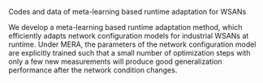 
Codes and data of meta-learning based runtime adaptation for WSANs

We develop a meta-learning based runtime adaptation method, which efficiently adapts network configuration models for industrial WSANs at runtime. Under MERA, the parameters of the network configuration model are explicitly trained such that a small number of optimization steps with only a few new measurements will produce good generalization performance after the network condition changes.
